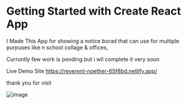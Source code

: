 # Getting Started with Create React App

I Made This App for showing a notice borad that can use for multiple purpuses like n school collage & offices,

Curruntly few work is pending but i wll complete it very soon 

Live Demo Site 
https://reverent-noether-65f8bd.netlify.app/

thank you for visit 






![image](https://user-images.githubusercontent.com/87903581/147831171-16836c50-4165-4351-b2a6-2437e449c4f4.png)
